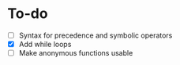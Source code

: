 # To-do

- [ ] Syntax for precedence and symbolic operators
- [x] Add while loops
- [ ] Make anonymous functions usable